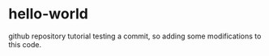 # hello-world
github repository tutorial
testing a commit, so adding some modifications to this code.
